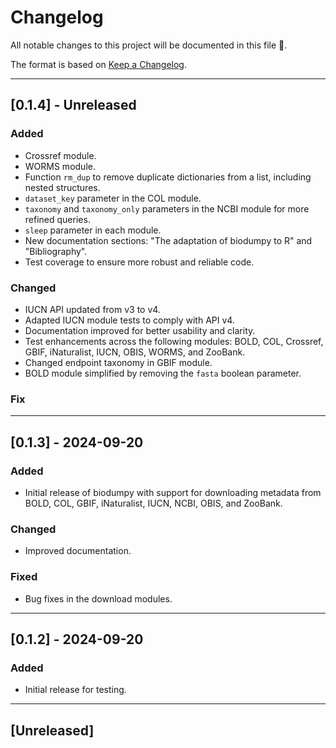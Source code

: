 # Changelog

All notable changes to this project will be documented in this file 🐔.

The format is based on [Keep a Changelog](https://keepachangelog.com/en/1.0.0/).

---

## [0.1.4] - Unreleased

### Added
- Crossref module.
- WORMS module.
- Function ``rm_dup`` to remove duplicate dictionaries from a list, including nested structures.
- ``dataset_key`` parameter in the COL module.
- ``taxonomy`` and ``taxonomy_only`` parameters in the NCBI module for more refined queries.
- ``sleep`` parameter in each module.
- New documentation sections: "The adaptation of biodumpy to R" and "Bibliography".
- Test coverage to ensure more robust and reliable code.

### Changed
- IUCN API updated from v3 to v4.
- Adapted IUCN module tests to comply with API v4.
- Documentation improved for better usability and clarity.
- Test enhancements across the following modules: BOLD, COL, Crossref, GBIF, iNaturalist, IUCN, OBIS, WORMS, and ZooBank.
- Changed endpoint taxonomy in GBIF module. 
- BOLD module simplified by removing the ``fasta`` boolean parameter.

### Fix

---

## [0.1.3] - 2024-09-20

### Added
- Initial release of biodumpy with support for downloading metadata from BOLD, COL, GBIF, iNaturalist, IUCN, NCBI, OBIS, and ZooBank.

### Changed
- Improved documentation.

### Fixed
- Bug fixes in the download modules.

---

## [0.1.2] - 2024-09-20

### Added
- Initial release for testing.

---

## [Unreleased]
